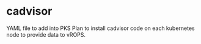 # cadvisor
YAML file to add into PKS Plan to install cadvisor code on each kubernetes node to provide data to vROPS.
